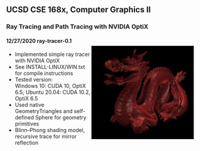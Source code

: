 ## UCSD CSE 168x, Computer Graphics II
### Ray Tracing and Path Tracing with NVIDIA OptiX
<img src="Scenes/images/dragon_1.png" width="275" align="right" vspace = "25">

#### 12/27/2020 ray-tracer-0.1
- Implemented simple ray tracer with NVIDIA OptiX
- See INSTALL-LINUX/WIN.txt for compile instructions
- Tested version:  
Windows 10: CUDA 10, OptiX 6.5;
Ubuntu 20.04: CUDA 10.2, OptiX 6.5
- Used native GeometryTriangles and self-defined Sphere for geometry primitives
- Blinn–Phong shading model, recursive trace for mirror reflection
